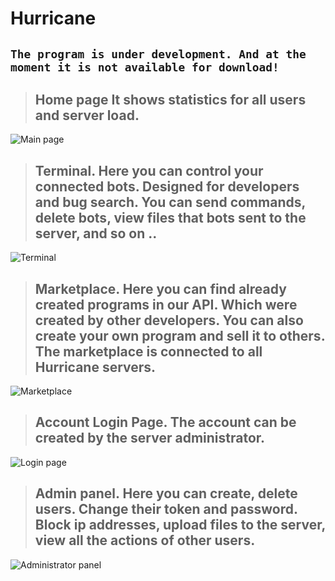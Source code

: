 # Hurricane
## `The program is under development. And at the moment it is not available for download!`


> ## Home page It shows statistics for all users and server load.
![Main page](https://i.ibb.co/Mn3tR41/main.png)  

> ## Terminal. Here you can control your connected bots. Designed for developers and bug search. You can send commands, delete bots, view files that bots sent to the server, and so on ..
![Terminal](https://i.ibb.co/yQTG2f6/terminal.png)  

>## Marketplace. Here you can find already created programs in our API. Which were created by other developers. You can also create your own program and sell it to others. The marketplace is connected to all Hurricane servers.
![Marketplace](https://i.ibb.co/8KGdPQy/marketplace.png)  

>## Account Login Page. The account can be created by the server administrator.
![Login page](https://i.ibb.co/hLPdjww/login.png)  

>## Admin panel. Here you can create, delete users. Change their token and password. Block ip addresses, upload files to the server, view all the actions of other users.
![Administrator panel](https://i.ibb.co/3CzQPM9/admin.png)  
